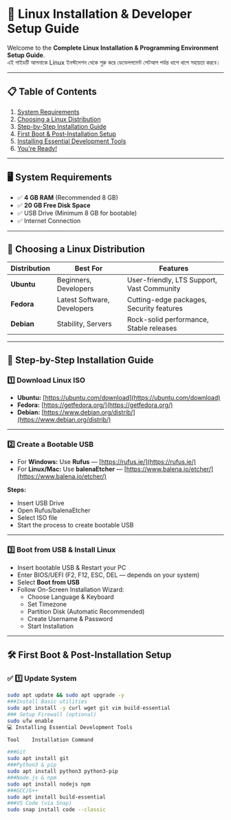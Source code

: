 # 🐧 Linux Installation & Developer Setup Guide

Welcome to the **Complete Linux Installation & Programming Environment Setup Guide**.  
এই গাইডটি আপনাকে Linux ইনস্টলেশন থেকে শুরু করে ডেভেলপমেন্ট সেটআপ পর্যন্ত ধাপে ধাপে সহায়তা করবে।  

---

## 📋 Table of Contents

1. [System Requirements](#system-requirements)
2. [Choosing a Linux Distribution](#choosing-a-linux-distribution)
3. [Step-by-Step Installation Guide](#step-by-step-installation-guide)
4. [First Boot & Post-Installation Setup](#first-boot--post-installation-setup)
5. [Installing Essential Development Tools](#installing-essential-development-tools)
6. [You're Ready!](#youre-ready)

---

## 🖥️ System Requirements

- ✅ **4 GB RAM** (Recommended 8 GB)
- ✅ **20 GB Free Disk Space**
- ✅ USB Drive (Minimum 8 GB for bootable)
- ✅ Internet Connection

---

## 🐧 Choosing a Linux Distribution

| Distribution | Best For | Features |
|--------------|----------|----------|
| **Ubuntu** | Beginners, Developers | User-friendly, LTS Support, Vast Community |
| **Fedora** | Latest Software, Developers | Cutting-edge packages, Security features |
| **Debian** | Stability, Servers | Rock-solid performance, Stable releases |

---

## 📝 Step-by-Step Installation Guide

### 1️⃣ Download Linux ISO  

- **Ubuntu:** [https://ubuntu.com/download](https://ubuntu.com/download)  
- **Fedora:** [https://getfedora.org/](https://getfedora.org/)  
- **Debian:** [https://www.debian.org/distrib/](https://www.debian.org/distrib/)  

---

### 2️⃣ Create a Bootable USB  

- For **Windows:** Use **Rufus** — [https://rufus.ie/](https://rufus.ie/)
- For **Linux/Mac:** Use **balenaEtcher** — [https://www.balena.io/etcher/](https://www.balena.io/etcher/)

**Steps:**
- Insert USB Drive
- Open Rufus/balenaEtcher
- Select ISO file
- Start the process to create bootable USB

---

### 3️⃣ Boot from USB & Install Linux  

- Insert bootable USB & Restart your PC
- Enter BIOS/UEFI (F2, F12, ESC, DEL — depends on your system)
- Select **Boot from USB**
- Follow On-Screen Installation Wizard:
  - Choose Language & Keyboard
  - Set Timezone
  - Partition Disk (Automatic Recommended)
  - Create Username & Password
  - Start Installation

---

## 🛠️ First Boot & Post-Installation Setup

### ✅ 1️⃣ Update System

```bash
sudo apt update && sudo apt upgrade -y
###Install Basic utilities
sudo apt install -y curl wget git vim build-essential
### Setup Firewall (optional)
sudo ufw enable
💻 Installing Essential Development Tools

Tool	Installation Command

###Git
sudo apt install git
###Python3 & pip
sudo apt install python3 python3-pip
###Node.js & npm
sudo apt install nodejs npm
###GCC/G++
sudo apt install build-essential
###VS Code (via Snap)
sudo snap install code --classic
